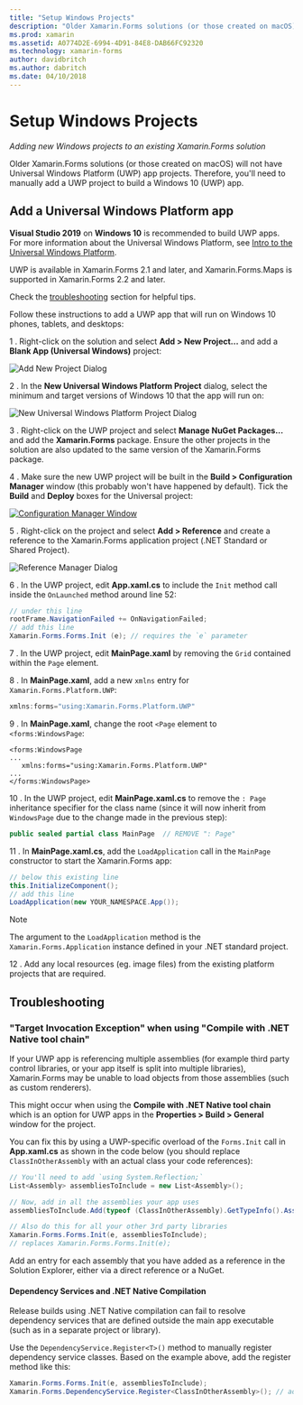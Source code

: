 ```yaml
---
title: "Setup Windows Projects"
description: "Older Xamarin.Forms solutions (or those created on macOS) will not have Universal Windows Platform projects, and so this article explains how to add a new UWP project to an existing Xamarin.Forms solution."
ms.prod: xamarin
ms.assetid: A0774D2E-6994-4D91-84E8-DAB66FC92320
ms.technology: xamarin-forms
author: davidbritch
ms.author: dabritch
ms.date: 04/10/2018
---
```


# Setup Windows Projects

_Adding new Windows projects to an existing Xamarin.Forms solution_

Older Xamarin.Forms solutions (or those created on macOS) will not have Universal Windows Platform (UWP) app projects. Therefore, you'll need to manually add a UWP project to build a Windows 10 (UWP) app.

## Add a Universal Windows Platform app

**Visual Studio 2019** on **Windows 10** is recommended to build
UWP apps. For more information about the Universal Windows Platform, see [Intro to the Universal Windows Platform](/windows/uwp/get-started/universal-application-platform-guide/).

UWP is available in Xamarin.Forms 2.1 and later, and Xamarin.Forms.Maps is supported in Xamarin.Forms 2.2 and later.

Check the <a href="#troubleshooting">troubleshooting</a> section for helpful tips.

Follow these instructions to add a UWP app that will run on
Windows 10 phones, tablets, and desktops:

 1 . Right-click on the solution and select **Add > New Project...**
  and add a **Blank App (Universal Windows)** project:

  ![](universal-images/add-wu.png "Add New Project Dialog")

 2 . In the **New Universal Windows Platform Project** dialog, select the minimum and target versions of Windows 10 that the app will run on:

  ![](universal-images/target-version.png "New Universal Windows Platform Project Dialog")

 3 . Right-click on the UWP project and select **Manage NuGet Packages...** and
  add the **Xamarin.Forms** package. Ensure the other projects in the solution
  are also updated to the same version of the Xamarin.Forms package.

 4 . Make sure the new UWP project will be built in the **Build > Configuration Manager** window
 (this probably won't have happened by default). Tick the **Build** and **Deploy**
 boxes for the Universal project:

  [![](universal-images/configuration-sml.png "Configuration Manager Window")](universal-images/configuration.png#lightbox "Configuration Manager Window")

 5 . Right-click on the project and select **Add > Reference** and create a
  reference to the Xamarin.Forms application project (.NET Standard or Shared Project).

  ![](universal-images/addref-sml.png "Reference Manager Dialog")

 6 . In the UWP project, edit **App.xaml.cs** to include the `Init` method call
    inside the `OnLaunched` method around line 52:

```csharp
// under this line
rootFrame.NavigationFailed += OnNavigationFailed;
// add this line
Xamarin.Forms.Forms.Init (e); // requires the `e` parameter
```

 7 . In the UWP project, edit **MainPage.xaml** by removing the `Grid` contained within the `Page` element.

 8 . In **MainPage.xaml**, add a new `xmlns` entry for `Xamarin.Forms.Platform.UWP`:

```csharp
xmlns:forms="using:Xamarin.Forms.Platform.UWP"
```

 9 . In **MainPage.xaml**, change the root `<Page` element to `<forms:WindowsPage`:

```xaml
<forms:WindowsPage
...
   xmlns:forms="using:Xamarin.Forms.Platform.UWP"
...
</forms:WindowsPage>
```

 10 . In the UWP project, edit **MainPage.xaml.cs** to remove the `: Page` inheritance specifier
  for the class name (since it will now inherit from `WindowsPage` due to the change
  made in the previous step):

```csharp
public sealed partial class MainPage  // REMOVE ": Page"
```

 11 . In **MainPage.xaml.cs**, add the `LoadApplication` call
  in the `MainPage` constructor to start the Xamarin.Forms app:

```csharp
// below this existing line
this.InitializeComponent();
// add this line
LoadApplication(new YOUR_NAMESPACE.App());
```

> [!NOTE]
> The argument to the `LoadApplication` method is the `Xamarin.Forms.Application` instance defined in your .NET standard project.

<!--
11 . Double-click **Package.appxmanifest** to set these capabilities
  that are often required:

  Capabilities set:

  * Internet (Client)
  * Location
-->

12 . Add any local resources (eg. image files) from the existing platform projects that are required.

## Troubleshooting

<a name="target-invocation-exception" />

### "Target Invocation Exception" when using "Compile with .NET Native tool chain"

If your UWP app is referencing multiple assemblies (for example third party control libraries,
or your app itself is split into multiple libraries), Xamarin.Forms may be unable
to load objects from those assemblies (such as custom renderers).

This might occur when using the **Compile with .NET Native tool chain** which
is an option for UWP apps in the **Properties > Build > General** window
for the project.

You can fix this by using a UWP-specific overload of the `Forms.Init` call
in **App.xaml.cs** as shown in the code below (you should replace
`ClassInOtherAssembly` with an actual class your code references):

```csharp
// You'll need to add `using System.Reflection;`
List<Assembly> assembliesToInclude = new List<Assembly>();

// Now, add in all the assemblies your app uses
assembliesToInclude.Add(typeof (ClassInOtherAssembly).GetTypeInfo().Assembly);

// Also do this for all your other 3rd party libraries
Xamarin.Forms.Forms.Init(e, assembliesToInclude);
// replaces Xamarin.Forms.Forms.Init(e);
```

Add an entry for each assembly that you have added as a reference in the Solution Explorer, either via a direct reference or a NuGet.

#### Dependency Services and .NET Native Compilation

Release builds using .NET Native compilation can fail to resolve
dependency services that are defined outside the main app executable
(such as in a separate project or library).

Use the `DependencyService.Register<T>()` method to manually register
dependency service classes. Based on the example above, add the
register method like this:

```csharp
Xamarin.Forms.Forms.Init(e, assembliesToInclude);
Xamarin.Forms.DependencyService.Register<ClassInOtherAssembly>(); // add this
```
